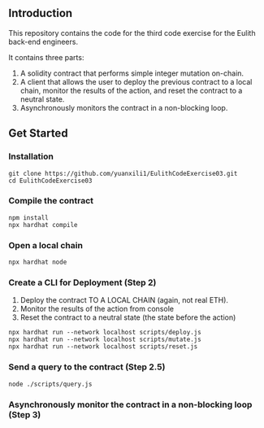 ## Introduction
This repository contains the code for the third code exercise for the Eulith back-end engineers. 

It contains three parts:
1. A solidity contract that performs simple integer mutation on-chain.
2. A client that allows the user to deploy the previous contract to a local chain, monitor the results of the action, and reset the contract to a neutral state.
3. Asynchronously monitors the contract in a non-blocking loop.

## Get Started
### Installation

```
git clone https://github.com/yuanxili1/EulithCodeExercise03.git
cd EulithCodeExercise03
```

### Compile the contract

```shell
npm install
npx hardhat compile
```

### Open a local chain
```
npx hardhat node
```

### Create a CLI for Deployment  (Step 2)
1. Deploy the contract TO A LOCAL CHAIN (again, not real ETH).
2. Monitor the results of the action from console
3. Reset the contract to a neutral state (the state before the action)
```
npx hardhat run --network localhost scripts/deploy.js
npx hardhat run --network localhost scripts/mutate.js
npx hardhat run --network localhost scripts/reset.js
```

### Send a query to the contract (Step 2.5)
```
node ./scripts/query.js
```

### Asynchronously monitor the contract in a non-blocking loop (Step 3)

